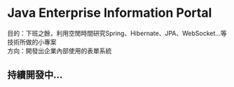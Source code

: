 ﻿# Java Enterprise Information Portal

目的：下班之餘，利用空閒時間研究Spring、Hibernate、JPA、WebSocket...等技術所做的小專案<br>
方向：開發出企業內部使用的表單系統<br>
<h2>持續開發中...</h2>
